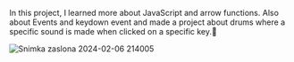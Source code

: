 In this project, I learned more about JavaScript and arrow functions. Also about Events and keydown event and made a project about drums where a specific sound is made when clicked on a specific key.🚀

![Snimka zaslona 2024-02-06 214005](https://github.com/jusufmuftic/js-projects/assets/148939814/f88e3e02-e289-4503-a9e6-a73a6b7ef0a2)
